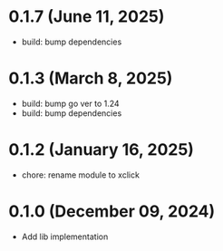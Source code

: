 # 0.1.7 (June 11, 2025)

* build: bump dependencies

# 0.1.3 (March 8, 2025)

* build: bump go ver to 1.24
* build: bump dependencies

# 0.1.2 (January 16, 2025)

* chore: rename module to xclick

# 0.1.0 (December 09, 2024)

* Add lib implementation
